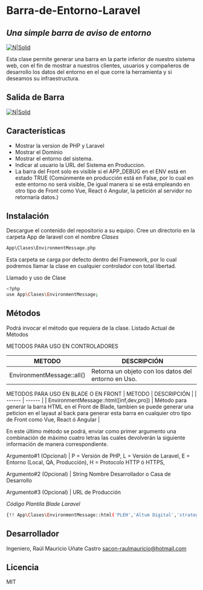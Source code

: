 # Barra-de-Entorno-Laravel
## _Una simple barra de aviso de entorno_

[![N|Solid](https://i.ibb.co/ZLzQTpm/Firma-Git-Hub.png)](#)

Esta clase permite generar una barra en la parte inferior de nuestro sistema web, con el fin de mostrar a nuestros clientes, usuarios y compañeros de desarrollo los datos del entorno en el que corre la herramienta y si deseamos su infraestructura.

## Salida de Barra
[![N|Solid](https://i.ibb.co/KmVMP9X/BarraPHP.png)](#)

## Características

-	Mostrar la version de PHP y Laravel
-	Mostrar el Dominio
-	Mostrar el entorno del sistema.
-	Indicar al usuario la URL del Sistema en Produccion.
-	La barra del Front solo es visible si el APP_DEBUG en el ENV está en estado TRUE (Comúnmente en producción está en False, por lo cual en este entorno no será visible, De igual manera si se está empleando en otro tipo de Front como Vue, React ó Angular, la petición al servidor no retornaría datos.)

## Instalación

Descargue el contenido del repositorio a su equipo.
Cree un directorio en la carpeta App de laravel con el nombre *Clases*

```sh
App\Clases\EnvironmentMessage.php
```

Esta carpeta se carga por defecto dentro del Framework, por lo cual podremos llamar la clase en cualquier controlador con total libertad.

Llamado y uso de Clase

```sh
<?php
use App\Clases\EnvironmentMessage;
```

## Métodos

Podrá invocar el método que requiera de la clase.
Listado Actual de Métodos

METODOS PARA USO EN CONTROLADORES

| METODO | DESCRIPCIÓN |
| ------ | ------ |
| EnvironmentMessage::all() | Retorna un objeto con los datos del entorno en Uso. |

METODOS PARA USO EN BLADE O EN FRONT
| METODO | DESCRIPCIÓN |
| ------ | ------ |
| EnvironmentMessage::html([inf,dev,pro]) | Método para generar la barra HTML en el Front de Blade, tambien se puede generar una peticion en el layaut al back para generar esta barra en cualquier otro tipo de Front como Vue, React ó Angular |

En este último método se podrá, enviar como primer argumento una combinación de máximo cuatro letras las cuales devolverán la siguiente información de manera correspondiente.

Argumento#1 (Opcional) | 
P = Versión de PHP, 
L = Versión de Laravel, 
E = Entorno (Local, QA, Producción), 
H = Protocolo HTTP ó HTTPS, 

Argumento#2 (Opcional) | 
String Nombre Desarrollador o Casa de Desarrollo

Argumento#3 (Opcional) | 
URL de Producción


_Código Plantila Blade Laravel_
```sh
{!! App\Clases\EnvironmentMessage::html('PLEH','Altum Digital','strategy4.com.co') !!}
```

## Desarrollador

Ingeniero, Raúl Mauricio Uñate Castro
sacon-raulmauricio@hotmail.com

## Licencia
MIT
